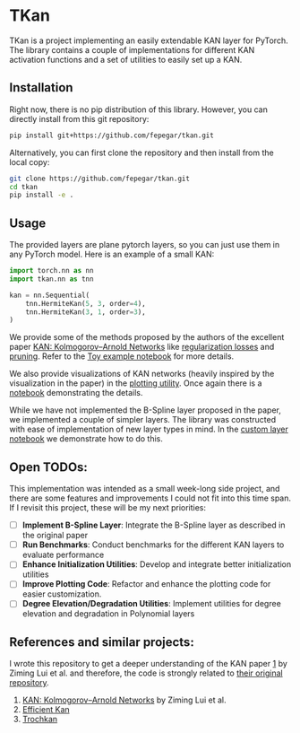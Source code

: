 # TKan 

TKan is a project implementing an easily extendable KAN layer for PyTorch. The library contains a couple of implementations for different KAN activation functions and a set of utilities to easily set up a KAN.

## Installation

Right now, there is no pip distribution of this library. However, you can directly install from this git repository:
```bash
pip install git+https://github.com/fepegar/tkan.git
```

Alternatively, you can first clone the repository and then install from the local copy:
```bash
git clone https://github.com/fepegar/tkan.git
cd tkan
pip install -e .
```

## Usage

The provided layers are plane pytorch layers, so you can just use them in any PyTorch model. Here is an example of a small KAN:
```python
import torch.nn as nn
import tkan.nn as tnn

kan = nn.Sequential(
    tnn.HermiteKan(5, 3, order=4),
    tnn.HermiteKan(3, 1, order=3),
)
```

We provide some of the methods proposed by the authors of the excellent paper [KAN: Kolmogorov–Arnold Networks](https://arxiv.org/html/2404.19756v1) like [regularization losses](tkan/training/losses.py) and [pruning](tkan/training/pruning.py).
Refer to the [Toy example notebook](notebooks/toy_example.ipynb) for more details.

We also provide visualizations of KAN networks (heavily inspired by the visualization in the paper) in the [plotting utility](tkan/plotting/plotter.py). Once again there is a [notebook](notebooks/plotting.ipynb) demonstrating the details.

While we have not implemented the B-Spline layer proposed in the paper, we implemented a couple of simpler layers. 
The library was constructed with ease of implementation of new layer types in mind. 
In the [custom layer notebook](notebooks/custom_layer.ipynb) we demonstrate how to do this.

## Open TODOs:

This implementation was intended as a small week-long side project, and there are some features and improvements I could not fit into this time span. If I revisit this project, these will be my next priorities:
- [ ] **Implement B-Spline Layer**: Integrate the B-Spline layer as described in the original paper
- [ ] **Run Benchmarks**: Conduct benchmarks for the different KAN layers to evaluate performance
- [ ] **Enhance Initialization Utilities**: Develop and integrate better initialization utilities
- [ ] **Improve Plotting Code**: Refactor and enhance the plotting code for easier customization.
- [ ] **Degree Elevation/Degradation Utilities**: Implement utilities for degree elevation and degradation in Polynomial layers

## References and similar projects:

I wrote this repository to get a deeper understanding of the KAN paper [1]() by Ziming Lui et al. and therefore, the code is strongly related to [their original repository](https://github.com/KindXiaoming/pykan).

1. [KAN: Kolmogorov–Arnold Networks](https://arxiv.org/html/2404.19756v1) by Ziming Lui et al.
2. [Efficient Kan](https://github.com/Blealtan/efficient-kan)
3. [Trochkan](https://github.com/1ssb/torchkan)